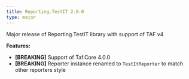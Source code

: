 ```yaml
---
title: Reporting.TestIT 2.0.0
type: major
---
```


Major release of Reporting.TestIT library with support of TAF v4

**Features:**

* **[BREAKING]** Support of Taf.Core 4.0.0
* **[BREAKING]** Reporter instance renamed to `TestItReporter` to match other reporters style